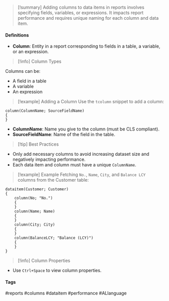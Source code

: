 >[!summary]
>Adding columns to data items in reports involves specifying fields, variables, or expressions. It impacts report performance and requires unique naming for each column and data item.

#### Definitions
- **Column**: Entity in a report corresponding to fields in a table, a variable, or an expression.

>[!info] Column Types

Columns can be:
- A field in a table
- A variable
- An expression

>[!example] Adding a Column
Use the `tcolumn` snippet to add a column:
```al-language
column(ColumnName; SourceFieldName)
{
}
```
- **ColumnName**: Name you give to the column (must be CLS compliant).
- **SourceFieldName**: Name of the field in the table.

>[!tip] Best Practices
- Only add necessary columns to avoid increasing dataset size and negatively impacting performance.
- Each data item and column must have a unique `ColumnName`.

>[!example] Example
Fetching `No.`, `Name`, `City`, and `Balance LCY` columns from the Customer table:
```al-language
dataitem(Customer; Customer)
{
    column(No; "No.")
    {
    }
    column(Name; Name)
    {
    }
    column(City; City)
    {
    }
    column(BalanceLCY; "Balance (LCY)")
    {
    }
}
```

>[!info] Column Properties
- Use `Ctrl+Space` to view column properties.

#### Tags
#reports #columns #dataitem #performance #ALlanguage